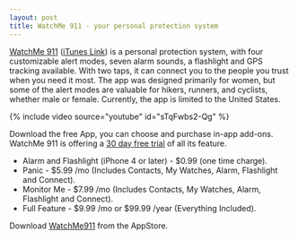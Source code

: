 ```yaml
---
layout: post
title: WatchMe 911 - your personal protection system
---
```


<a href="http://www.watchme911.com/">WatchMe 911</a> (<a href="http://itunes.apple.com/us/app/watchme-911-your-personal/id434231085?ls=1&mt=8">iTunes Link</a>) is a personal protection system, with four customizable alert modes, seven alarm sounds, a flashlight and GPS tracking available. With two taps, it can connect you to the people you trust when you need it most. The app was designed primarily for women, but some of the alert modes are valuable for hikers, runners, and cyclists, whether male or female. Currently, the app is limited to the United States.

{% include video source="youtube" id="sTqFwbs2-Qg" %}

Download the free App, you can choose and purchase in-app add-ons. WatchMe 911 is offering a <a href="http://www.watchme911.com/pricing.php">30 day free trial</a> of all its feature.

- Alarm and Flashlight (iPhone 4 or later) - $0.99 (one time charge).
- Panic - $5.99 /mo (Includes Contacts, My Watches, Alarm, Flashlight and Connect).
- Monitor Me - $7.99 /mo (Includes Contacts, My Watches, Alarm, Flashlight and Connect).
- Full Feature - $9.99 /mo or $99.99 /year (Everything Included).

Download <a href="http://itunes.apple.com/us/app/watchme-911-your-personal/id434231085?mt=8">WatchMe911</a> from the AppStore.

